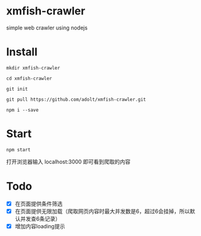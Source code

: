 # xmfish-crawler
simple web crawler using nodejs

# Install
`mkdir xmfish-crawler`

`cd xmfish-crawler`

`git init`

`git pull https://github.com/adolt/xmfish-crawler.git`

`npm i --save`

# Start
`npm start`

打开浏览器输入 localhost:3000 即可看到爬取的内容

# Todo
- [x] 在页面提供条件筛选
- [x] 在页面提供无限加载（爬取网页内容时最大并发数是6，超过6会挂掉，所以默认并发查6条记录）
- [x] 增加内容loading提示
